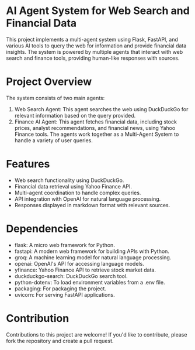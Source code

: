 # AI Agent System for Web Search and Financial Data

This project implements a multi-agent system using Flask, FastAPI, and various AI tools to query the web for information and provide financial data insights. The system is powered by multiple agents that interact with web search and finance tools, providing human-like responses with sources.

# Project Overview 

The system consists of two main agents:

1. Web Search Agent: This agent searches the web using DuckDuckGo for relevant information based on the query provided.
2. Finance AI Agent: This agent fetches financial data, including stock prices, analyst recommendations, and financial news, using Yahoo Finance tools.
The agents work together as a Multi-Agent System to handle a variety of user queries.

# Features 

* Web search functionality using DuckDuckGo.
* Financial data retrieval using Yahoo Finance API.
* Multi-agent coordination to handle complex queries.
* API integration with OpenAI for natural language processing.
* Responses displayed in markdown format with relevant sources.

# Dependencies

* flask: A micro web framework for Python.
* fastapi: A modern web framework for building APIs with Python.
* groq: A machine learning model for natural language processing.
* openai: OpenAI's API for accessing language models.
* yfinance: Yahoo Finance API to retrieve stock market data.
* duckduckgo-search: DuckDuckGo search tool.
* python-dotenv: To load environment variables from a .env file.
* packaging: For packaging the project.
* uvicorn: For serving FastAPI applications.

# Contribution 

Contributions to this project are welcome! If you'd like to contribute, please fork the repository and create a pull request.


